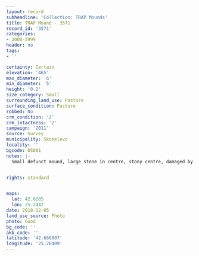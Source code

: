 ```yaml
---
layout: record
subheadline: 'Collection: TRAP Mounds'
title: TRAP Mound - 3571
record_id: '3571'
categories:
- 3000-3999
header: no
tags:
- ''

certainty: Certain
elevation: '465'
max_diameter: '6'
min_diameter: '5'
height: '0.2'
size_category: Small
surrounding_land_use: Pasture
surface_condition: Pasture
robbed: No
crm_condition: '2'
crm_intactness: '2'
campaign: '2011'
source: Survey
municipality: Skobelevo
locality: ''
bgcode: DS001
notes: |-
  Small defunct mound, large stone in centre, stony centre, damaged by agricultural acitivity. No visible robbers' trenchs.


rights: standard


maps:
  lat: 42.6285
  lon: 25.2442
date: 2018-12-05
land_use_source: Photo
photo: Good
bg_code: ''
akb_code: ''
latitude: '42.666807'
longitude: '25.20409'
---
```

